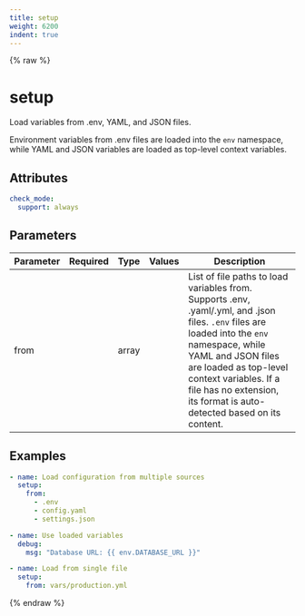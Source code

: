 ```yaml
---
title: setup
weight: 6200
indent: true
---
```


{% raw %}
# setup

Load variables from .env, YAML, and JSON files.

Environment variables from .env files are loaded into the `env` namespace, while
YAML and JSON variables are loaded as top-level context variables.

## Attributes

```yaml
check_mode:
  support: always
```

## Parameters

| Parameter | Required | Type  | Values | Description                                                                                                                                                                                                                                                                                 |
|-----------|----------|-------|--------|---------------------------------------------------------------------------------------------------------------------------------------------------------------------------------------------------------------------------------------------------------------------------------------------|
| from      |          | array |        | List of file paths to load variables from. Supports .env, .yaml/.yml, and .json files. `.env` files are loaded into the `env` namespace, while YAML and JSON files are loaded as top-level context variables. If a file has no extension, its format is auto-detected based on its content. |

## Examples

```yaml
- name: Load configuration from multiple sources
  setup:
    from:
      - .env
      - config.yaml
      - settings.json

- name: Use loaded variables
  debug:
    msg: "Database URL: {{ env.DATABASE_URL }}"

- name: Load from single file
  setup:
    from: vars/production.yml
```

{% endraw %}